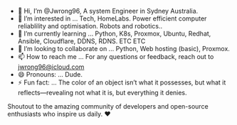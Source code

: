 - 👋 Hi, I’m @Jwrong96, A system Engineer in Sydney Australia.
- 👀 I’m interested in ... Tech, HomeLabs. Power efficient computer reliablility and optimisation. Robots and robotics.. 
- 🌱 I’m currently learning ... Python, K8s, Proxmox, Ubuntu, Redhat, Ansible, Cloudflare, DDNS, RDNS. ETC ETC
- 💞️ I’m looking to collaborate on ... Python, Web hosting (basic), Proxmox.
- 📫 How to reach me ... For any questions or feedback, reach out to jwrong96@icloud.com
- 😄 Pronouns: ... Dude.
- ⚡ Fun fact: ... The color of an object isn’t what it possesses, but what it reflects—revealing not what it is, but everything it denies.
  
Shoutout to the amazing community of developers and open-source enthusiasts who inspire us daily. ❤️

